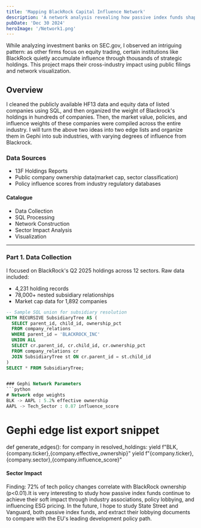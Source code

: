 ```yaml
--- 
title: 'Mapping BlackRock Capital Influence Network'
description: 'A network analysis revealing how passive index funds shape industry landscapes through strategic holdings.'
pubDate: 'Dec 30 2024'
heroImage: '/Network1.png'
--- 
```


While analyzing investment banks on SEC.gov, I observed an intriguing pattern: as other firms focus on equity trading, certain institutions like BlackRock quietly accumulate influence through thousands of strategic holdings. This project maps their cross-industry impact using public filings and network visualization.

## Overview
I cleaned the publicly available HF13 data and equity data of listed companies using SQL, and then organized the weight of Blackrock's holdings in hundreds of companies. Then, the market value, policies, and influence weights of these companies were compiled across the entire industry. I will turn the above two ideas into two edge lists and organize them in Gephi into sub industries, with varying degrees of influence from Blackrock.

### Data Sources
- 13F Holdings Reports
- Public company ownership data(market cap, sector classification)
- Policy influence scores from industry regulatory databases

#### Catalogue
- Data Collection
- SQL Processing
- Network Construction
- Sector Impact Analysis
- Visualization

---

### Part 1. Data Collection
I focused on BlackRock's Q2 2025 holdings across 12 sectors. Raw data included:
- 4,231 holding records
- 78,000+ nested subsidiary relationships
- Market cap data for 1,892 companies

```sql
-- Sample SQL union for subsidiary resolution
WITH RECURSIVE SubsidiaryTree AS (
  SELECT parent_id, child_id, ownership_pct 
  FROM company_relations
  WHERE parent_id = 'BLACKROCK_INC'
  UNION ALL
  SELECT cr.parent_id, cr.child_id, cr.ownership_pct
  FROM company_relations cr
  JOIN SubsidiaryTree st ON cr.parent_id = st.child_id
)
SELECT * FROM SubsidiaryTree;


### Gephi Network Parameters
```python
# Network edge weights
BLK -> AAPL : 5.2% effective ownership  
AAPL -> Tech_Sector : 0.87 influence_score
```

# Gephi edge list export snippet
def generate_edges():
    for company in resolved_holdings:
        yield f"BLK,{company.ticker},{company.effective_ownership}"
        yield f"{company.ticker},{company.sector},{company.influence_score}"


#### Sector Impact
Finding: 72% of tech policy changes correlate with BlackRock ownership (p<0.01).It is very interesting to study how passive index funds continue to achieve their soft impact through industry associations, policy lobbying, and influencing ESG pricing.
In the future, I hope to study State Street and Vanguard, both passive index funds, and extract their lobbying documents to compare with the EU's leading development policy path.
